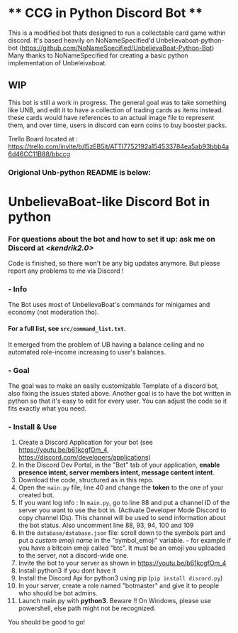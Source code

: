 # ** CCG in Python Discord Bot **
This is a modified bot thats designed to run a collectable card game within discord.
It's based heavily on NoNameSpecified'd Unbelievaboat-python-bot (https://github.com/NoNameSpecified/UnbelievaBoat-Python-Bot)
Many thanks to NoNameSpecified for creating a basic python implementation of Unbeleivaboat.

## WIP
This bot is still a work in progress. 
The general goal was to take something like UNB, and edit it to have a collection of trading cards as items instead.
these cards would have references to an actual image file to represent them, and over time, users in discord can earn coins to buy booster packs.

Trello Board located at : https://trello.com/invite/b/l5zEB5jt/ATTI7752192a154533784ea5ab93bbb4a6d46CC11B88/bbccg

### Origional Unb-python README is below:

# **UnbelievaBoat-like Discord Bot in python**
### For questions about the bot and how to set it up: ask me on Discord at *<kendrik2.0>*

Code is finished, so there won't be any big updates anymore.
But please report any problems to me via Discord !

### - Info
The Bot uses most of UnbelievaBoat's commands for minigames and economy (not moderation tho). 
#### For a full list, see `src/command_list.txt`.
It emerged from the problem of UB having a balance ceiling and no automated role-income increasing to user's balances.

### - Goal
The goal was to make an easily customizable Template of a discord bot, also fixing the issues stated above.
Another goal is to have the bot written in python so that it's easy to edit for every user. You can adjust the code so it fits exactly what you need.

### - Install & Use
1. Create a Discord Application for your bot (see https://youtu.be/b61kcgfOm_4, https://discord.com/developers/applications)
2. In the Discord Dev Portal, in the "Bot" tab of your application, **enable presence intent, server members intent, message content intent**.
3. Download the code, structured as in this repo.
4. Open the `main.py` file, line 40 and change the **token** to the one of your created bot.
5. If you want log info : In `main.py`, go to line 88 and put a channel ID of the server you want to use the bot in. (Activate Developer Mode Discord to copy channel IDs). This channel will be used to send information about the bot status. Also uncomment line 88, 93, 94, 100 and 109
6. In the `database/database.json` file: scroll down to the symbols part and put a *custom emoji name* in the "symbol_emoji" variable. - for example if you have a bitcoin emoji called "btc". It must be an emoji you uploaded to the server, not a discord-wide one.
7. Invite the bot to your server as shown in https://youtu.be/b61kcgfOm_4
8. Install python3 if you dont have it
9. Install the Discord Api for python3 using pip (`pip install discord.py`)
10. In your server, create a role named "botmaster" and give it to people who should be bot admins.
11. Launch main.py with **python3**. Beware !! On Windows, please use powershell, else path might not be recognized.

You should be good to go!
